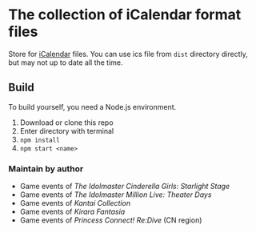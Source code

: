 # The collection of iCalendar format files

Store for [iCalendar](https://en.wikipedia.org/wiki/ICalendar) files. You can use ics file from `dist` directory directly, but may not up to date all the time.

## Build

To build yourself, you need a Node.js environment.

1. Download or clone this repo
2. Enter directory with terminal
3. `npm install`
4. `npm start <name>`

### Maintain by author

- Game events of *The Idolmaster Cinderella Girls: Starlight Stage*
- Game events of *The Idolmaster Million Live: Theater Days*
- Game events of *Kantai Collection*
- Game events of *Kirara Fantasia*
- Game events of *Princess Connect! Re:Dive* (CN region)
